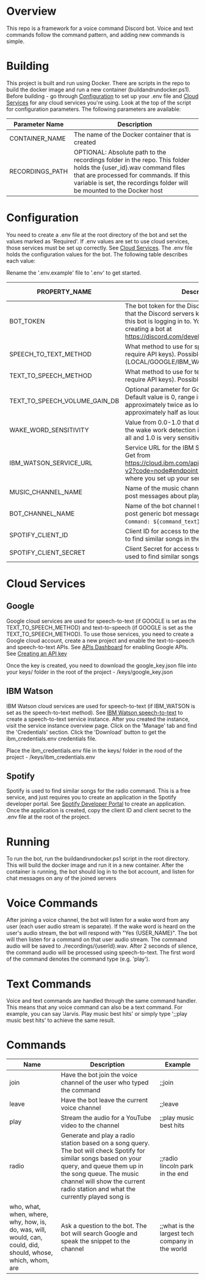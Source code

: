 # Overview
This repo is a framework for a voice command Discord bot. Voice and text commands follow the command pattern, and adding new commands is simple.

# Building
This project is built and run using Docker. There are scripts in the repo to build the docker image and run a new container (buildandrundocker.ps1). Before building - go through [Configuration](#configuration) to set up your .env file and [Cloud Services](#cloud-services) for any cloud services you're using. Look at the top of the script for configuration parameters. The following parameters are available:

|Parameter Name|Description|
|---|---|
|CONTAINER_NAME|The name of the Docker container that is created|
|RECORDINGS_PATH|OPTIONAL: Absolute path to the recordings folder in the repo. This folder holds the {user_id}.wav command files that are processed for commands. If this variable is set, the recordings folder will be mounted to the Docker host|

# Configuration
You need to create a .env file at the root directory of the bot and set the values marked as 'Required'. If .env values are set to use cloud services, those services must be set up correctly. See [Cloud Services](#cloud-services). The .env file holds the configuration values for the bot. The following table describes each value:

Rename the '.env.example' file to '.env' to get started.

|PROPERTY_NAME|Description|Required?|Default Value|
|---|---|---|---|
|BOT_TOKEN|The bot token for the Discord bot. This is used so that the Discord servers knows which bot account this bot is logging in to. You can get this by creating a bot at https://discord.com/developers/applications.|Required||
|SPEECH_TO_TEXT_METHOD|What method to use for speech to text (some require API keys). Possible values are: (LOCAL/GOOGLE/IBM_WATSON)|Optional|LOCAL|
|TEXT_TO_SPEECH_METHOD|What method to use for text to speech (some require API keys). Possible values are: (GOOGLE)|Optional|GOOGLE|
|TEXT_TO_SPEECH_VOLUME_GAIN_DB|Optional parameter for Google text-to-speech. Default value is 0, range is (-10, 10). 6dB is approximately twice as loud as 0. -6dB is approximately half as loud as 0.|Optional|0|
|WAKE_WORD_SENSITIVITY|Value from 0.0-1.0 that determines how sensitive the wake work detection is. 0.0 is not sensitive at all and 1.0 is very sensitive.|Optional|0.5|
|IBM_WATSON_SERVICE_URL|Service URL for the IBM Speech to Text service. Get from https://cloud.ibm.com/apidocs/assistant/assistant-v2?code=node#endpoint-cloud depending on where you set up your service.|Required if SPEECH_TO_TEXT_METHOD is set to IBM_WATSON||
|MUSIC_CHANNEL_NAME|Name of the music channel for the server. Used to post messages about playlists.|Optional|music|
|BOT_CHANNEL_NAME|Name of the bot channel for the discord. Used to post generic bot messages (e.g. `Processing Command: ${command_text}`)|Optional|bot|
|SPOTIFY_CLIENT_ID|Client ID for access to the Spotify API. This is used to find similar songs in the radio command|Required for the radio command||
|SPOTIFY_CLIENT_SECRET|Client Secret for access to the Spotify API. This is used to find similar songs in the radio command|Required for the radio command||

# Cloud Services

## Google
Google cloud services are used for speech-to-text (if GOOGLE is set as the TEXT_TO_SPEECH_METHOD) and text-to-speech (if GOOGLE is set as the TEXT_TO_SPEECH_METHOD). To use those services, you need to create a Google cloud account, create a new project and enable the text-to-speech and speech-to-text APIs. See [APIs Dashboard](https://console.cloud.google.com/apis/dashboard) for enabling Google APIs. See [Creating an API key](https://cloud.google.com/docs/authentication/api-keys#creating_an_api_key)

Once the key is created, you need to download the google_key.json file into your keys/ folder in the root of the project - /keys/google_key.json

## IBM Watson
IBM Watson cloud services are used for speech-to-text (if IBM_WATSON is set as the speech-to-text method). See [IBM Watson speech-to-text](https://cloud.ibm.com/catalog/services/speech-to-text) to create a speech-to-text service instance. After you created the instance, visit the service instance overview page. Click on the 'Manage' tab and find the 'Credentials' section. Click the 'Download' button to get the ibm_credentials.env credentials file.

Place the ibm_credentials.env file in the keys/ folder in the rood of the project - /keys/ibm_credentials.env

## Spotify
Spotify is used to find similar songs for the radio command. This is a free service, and just requires you to create an application in the Spotify developer portal. See [Spotify Developer Portal](https://developer.spotify.com/dashboard/applications) to create an application. Once the application is created, copy the client ID and client secret to the .env file at the root of the project.

# Running
To run the bot, run the buildandrundocker.ps1 script in the root directory. This will build the docker image and run it in a new container. After the container is running, the bot should log in to the bot account, and listen for chat messages on any of the joined servers

# Voice Commands
After joining a voice channel, the bot will listen for a wake word from any user (each user audio stream is separate). If the wake word is heard on the user's audio stream, the bot will respond with "Yes {USER_NAME}". The bot will then listen for a command on that user audio stream. The command audio will be saved to ./recordings/{userId}.wav. After 2 seconds of silence, the command audio will be processed using speech-to-text. The first word of the command denotes the command type (e.g. 'play').

# Text Commands
Voice and text commands are handled through the same command handler. This means that any voice command can also be a text command. For example, you can say 'Jarvis. Play music best hits' or simply type ';;play music best hits' to achieve the same result.

# Commands

|Name|Description|Example|
|---|---|---|
|join|Have the bot join the voice channel of the user who typed the command|;;join|
|leave|Have the bot leave the current voice channel|;;leave|
|play|Stream the audio for a YouTube video to the channel|;;play music best hits|
|radio|Generate and play a radio station based on a song query. The bot will check Spotify for similar songs based on your query, and queue them up in the song queue. The music channel will show the current radio station and what the currently played song is|;;radio lincoln park in the end|
|who, what, when, where, why, how, is, do, was, will, would, can, could, did, should, whose, which, whom, are|Ask a question to the bot. The bot will search Google and speak the snippet to the channel|;;what is the largest tech company in the world|